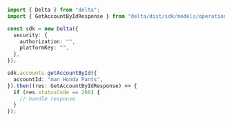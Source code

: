 <!-- Start SDK Example Usage -->


```typescript
import { Delta } from "delta";
import { GetAccountByIdResponse } from "delta/dist/sdk/models/operations";

const sdk = new Delta({
  security: {
    authorization: "",
    platformKey: "",
  },
});

sdk.accounts.getAccountById({
  accountId: "man Honda Pants",
}).then((res: GetAccountByIdResponse) => {
  if (res.statusCode == 200) {
    // handle response
  }
});
```
<!-- End SDK Example Usage -->